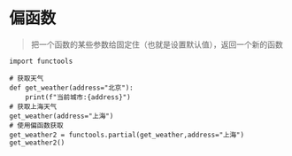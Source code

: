 # 偏函数
> 把一个函数的某些参数给固定住（也就是设置默认值），返回一个新的函数
```
import functools

# 获取天气
def get_weather(address="北京"):
    print(f"当前城市:{address}")
# 获取上海天气
get_weather(address="上海")
# 使用偏函数获取
get_weather2 = functools.partial(get_weather,address="上海")
get_weather2()
```